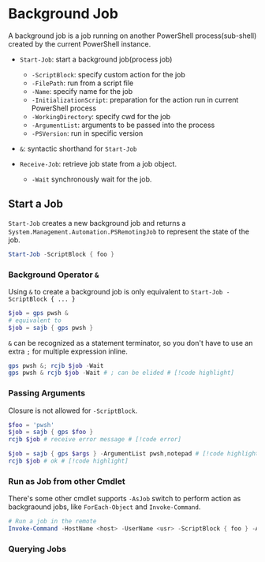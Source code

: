 # Background Job

A background job is a job running on another PowerShell process(sub-shell) created by the current PowerShell instance.

- `Start-Job`: start a background job(process job)
    - `-ScriptBlock`: specify custom action for the job
    - `-FilePath`: run from a script file
    - `-Name`: specify name for the job
    - `-InitializationScript`: preparation for the action run in current PowerShell process
    - `-WorkingDirectory`: specify cwd for the job
    - `-ArgumentList`: arguments to be passed into the process
    - `-PSVersion`: run in specific version

- `&`: syntactic shorthand for `Start-Job`

- `Receive-Job`: retrieve job state from a job object.
    - `-Wait` synchronously wait for the job.

## Start a Job

`Start-Job` creates a new background job and returns a `System.Management.Automation.PSRemotingJob` to represent the state of the job.

```ps1
Start-Job -ScriptBlock { foo }
```

### Background Operator `&` <Badge type="info" text="PowerShell 6+" />

Using `&` to create a background job is only equivalent to `Start-Job -ScriptBlock { ... }`

```ps1
$job = gps pwsh &
# equivalent to
$job = sajb { gps pwsh }
```

`&` can be recognized as a statement terminator, so you don't have to use an extra `;` for multiple expression inline.

```ps1
gps pwsh &; rcjb $job -Wait
gps pwsh & rcjb $job -Wait # ; can be elided # [!code highlight]
```

### Passing Arguments

Closure is not allowed for `-ScriptBlock`.

```ps1
$foo = 'pwsh'
$job = sajb { gps $foo }
rcjb $job # receive error message # [!code error] 

$job = sajb { gps $args } -ArgumentList pwsh,notepad # [!code highlight] 
rcjb $job # ok # [!code highlight] 
```

### Run as Job from other Cmdlet

There's some other cmdlet supports `-AsJob` switch to perform action as backgraound jobs, like `ForEach-Object` and `Invoke-Command`.

```ps1
# Run a job in the remote
Invoke-Command -HostName <host> -UserName <usr> -ScriptBlock { foo } -AsJob
```


### Querying Jobs


